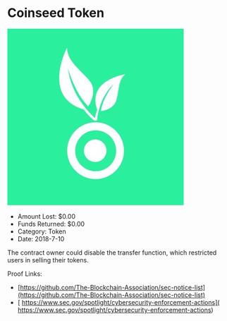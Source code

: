 # Coinseed Token
![Coinseed Token](/rektimages/Coinseed-Token.png)
- Amount Lost: $0.00
- Funds Returned: $0.00
- Category: Token
- Date: 2018-7-10

The contract owner could disable the transfer function, which restricted users in selling their tokens.


Proof Links:
- [https://github.com/The-Blockchain-Association/sec-notice-list](https://github.com/The-Blockchain-Association/sec-notice-list)
- [ https://www.sec.gov/spotlight/cybersecurity-enforcement-actions]( https://www.sec.gov/spotlight/cybersecurity-enforcement-actions)


